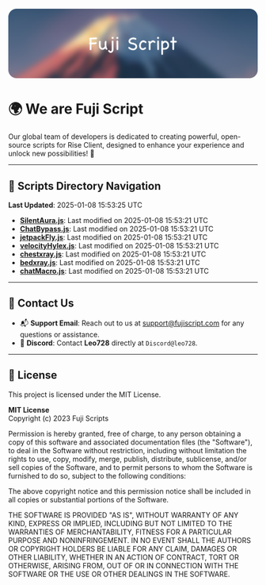 ![Banner](.github/b.webp)

# 🌍 **We are Fuji Script**

Our global team of developers is dedicated to creating powerful, open-source scripts for Rise Client, designed to enhance your experience and unlock new possibilities! 🌟

---
<!-- SCRIPTS_NAVIGATION_START -->
## 📂 **Scripts Directory Navigation**

**Last Updated**: 2025-01-08 15:53:25 UTC

- **[SilentAura.js](scripts/SilentAura.js)**: Last modified on 2025-01-08 15:53:21 UTC
- **[ChatBypass.js](scripts/ChatBypass.js)**: Last modified on 2025-01-08 15:53:21 UTC
- **[jetpackFly.js](scripts/jetpackFly.js)**: Last modified on 2025-01-08 15:53:21 UTC
- **[velocityHylex.js](scripts/velocityHylex.js)**: Last modified on 2025-01-08 15:53:21 UTC
- **[chestxray.js](scripts/chestxray.js)**: Last modified on 2025-01-08 15:53:21 UTC
- **[bedxray.js](scripts/bedxray.js)**: Last modified on 2025-01-08 15:53:21 UTC
- **[chatMacro.js](scripts/chatMacro.js)**: Last modified on 2025-01-08 15:53:21 UTC

<!-- SCRIPTS_NAVIGATION_END -->

---

## 💬 **Contact Us**  
- 📬 **Support Email**: Reach out to us at [support@fujiscript.com](mailto:support@fujiscript.com) for any questions or assistance.  
- 💬 **Discord**: Contact **Leo728** directly at `Discord@leo728`.

---

## 📜 **License**

This project is licensed under the MIT License.  

**MIT License**  
Copyright (c) 2023 Fuji Scripts  

Permission is hereby granted, free of charge, to any person obtaining a copy of this software and associated documentation files (the "Software"), to deal in the Software without restriction, including without limitation the rights to use, copy, modify, merge, publish, distribute, sublicense, and/or sell copies of the Software, and to permit persons to whom the Software is furnished to do so, subject to the following conditions:  

The above copyright notice and this permission notice shall be included in all copies or substantial portions of the Software.  

THE SOFTWARE IS PROVIDED "AS IS", WITHOUT WARRANTY OF ANY KIND, EXPRESS OR IMPLIED, INCLUDING BUT NOT LIMITED TO THE WARRANTIES OF MERCHANTABILITY, FITNESS FOR A PARTICULAR PURPOSE AND NONINFRINGEMENT. IN NO EVENT SHALL THE AUTHORS OR COPYRIGHT HOLDERS BE LIABLE FOR ANY CLAIM, DAMAGES OR OTHER LIABILITY, WHETHER IN AN ACTION OF CONTRACT, TORT OR OTHERWISE, ARISING FROM, OUT OF OR IN CONNECTION WITH THE SOFTWARE OR THE USE OR OTHER DEALINGS IN THE SOFTWARE.  

